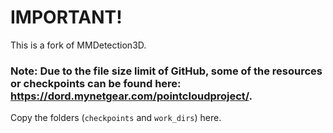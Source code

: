 # IMPORTANT!
This is a fork of MMDetection3D.

### Note: Due to the file size limit of GitHub, some of the resources or checkpoints can be found here: https://dord.mynetgear.com/pointcloudproject/.
Copy the folders (`checkpoints` and `work_dirs`) here.